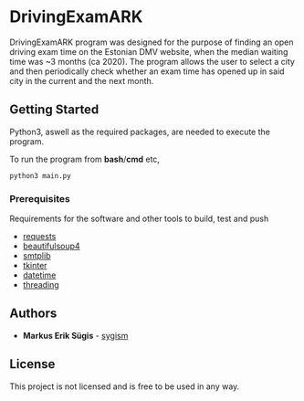 # DrivingExamARK

DrivingExamARK program was designed for the purpose of finding an open driving exam time on the Estonian DMV website, when the median waiting time was ~3 months
(ca 2020). The program allows the user to select a city and then periodically check whether an exam time has opened up in said city in the current and the next month.

## Getting Started

Python3, aswell as the required packages, are needed to execute the program.

To run the program from **bash**/**cmd** etc,

<code>python3 main.py</code>

### Prerequisites

Requirements for the software and other tools to build, test and push 
- <a href="https://pypi.org/project/requests/">requests</a>
- <a href="https://pypi.org/project/beautifulsoup4">beautifulsoup4</a>
- <a href="">smtplib</a>
- <a href="">tkinter</a>
- <a href="">datetime</a>
- <a href="">threading</a>

## Authors

  - **Markus Erik Sügis** - 
    [sygism](https://github.com/sygism)

## License

This project is not licensed and is free to be used in any way.
